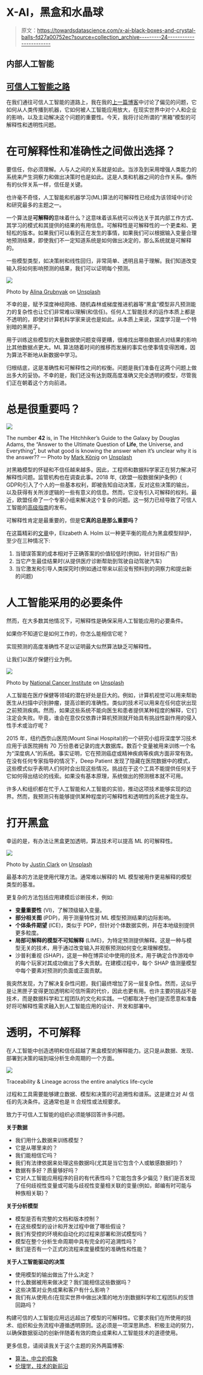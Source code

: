 # X-AI，黑盒和水晶球

> 原文：<https://towardsdatascience.com/x-ai-black-boxes-and-crystal-balls-fd27a00752ec?source=collection_archive---------24----------------------->

## 内部人工智能

## [可信人工智能之路](http://go.sas.com/9bnhdb)

在我们通往可信人工智能的道路上，我在我的[上一篇博客](/algorithms-the-illusion-of-neutrality-8438f9ca8471?source=friends_link&sk=7a6c8948fb22dd92db75218baf6e4ac6)中讨论了偏见的问题，它如何从人类传播到机器，它如何被人工智能应用放大，在现实世界中对个人和企业的影响，以及主动解决这个问题的重要性。今天，我将讨论所谓的“黑箱”模型的可解释性和透明性问题。

# 在可解释性和准确性之间做出选择？

要信任，你必须理解。人与人之间的关系就是如此。当涉及到采用增强人类能力的系统来产生洞察力和做出决策时也是如此。这是人类和机器之间的合作关系。像所有的伙伴关系一样，信任是关键。

也许毫不奇怪，人工智能和机器学习(ML)算法的可解释性已经成为该领域中讨论和研究最多的主题之一。

一个算法是**可解释的**意味着什么？这意味着该系统可以传达关于其内部工作方式、其学习的模式和其提供的结果的有用信息。可解释性是可解释性的一个更柔和、更轻松的版本。如果我们可以看到正在发生的事情，如果我们可以根据输入变量合理地预测结果，即使我们不一定知道系统是如何做出决定的，那么系统就是可解释的。

一些模型类型，如决策树和线性回归，非常简单、透明且易于理解。我们知道改变输入将如何影响预测的结果，我们可以证明每个预测。

![](img/227120660107a0812930c68b7b5d4c3b.png)

Photo by [Alina Grubnyak](https://unsplash.com/@alinnnaaaa?utm_source=medium&utm_medium=referral) on [Unsplash](https://unsplash.com?utm_source=medium&utm_medium=referral)

不幸的是，赋予深度神经网络、随机森林或梯度推进机器等“黑盒”模型非凡预测能力的复杂性也让它们非常难以理解(和信任)。任何人工智能技术的运作本质上都是不透明的，即使对计算机科学家来说也是如此。从本质上来说，深度学习是一个特别暗的黑匣子。

用于训练这些模型的大量数据使问题变得更糟，很难找出哪些数据点对结果的影响比其他数据点更大。ML 算法随着时间的推移而发展的事实也使事情变得困难，因为算法不断地从新数据中学习。

归根结底，这是准确性和可解释性之间的权衡。问题是我们准备在这两个问题上做出多大的妥协。不幸的是，我们还没有达到既高度准确又完全透明的模型，尽管我们正在朝着这个方向前进。

# 总是很重要吗？

![](img/ba175d4a2bc44bb1bfd045c33eb87f27.png)

The number **42** is, in The Hitchhiker’s Guide to the Galaxy by Douglas Adams, the “Answer to the Ultimate Question of **Life**, the Universe, and Everything”, but what good is knowing the answer when it’s unclear why it is the answer?? — Photo by [Mark König](https://unsplash.com/@markkoenig?utm_source=medium&utm_medium=referral) on [Unsplash](https://unsplash.com?utm_source=medium&utm_medium=referral)

对黑箱模型的怀疑和不信任越来越多。因此，工程师和数据科学家正在努力解决可解释性问题。监管机构也在调查此事。2018 年,《欧盟一般数据保护条例》( GDPR)引入了个人的一些基本权利，即被告知自动决策，反对这些决策的输出，以及获得有关所涉逻辑的一些有意义的信息。然而，它没有引入可解释的权利。最近，欧盟任命了一个专家小组来解决这个复杂的问题。这一努力已经导致了可信人工智能的[高级指南](https://ec.europa.eu/futurium/en/ai-alliance-consultation/guidelines#Top)的发布。

可解释性肯定是最重要的，但是**它真的总是那么重要吗？**

在这篇精彩的[文章](https://science.sciencemag.org/content/364/6435/26)中，Elizabeth A. Holm 以一种更平衡的观点为黑盒模型辩护，至少在三种情况下:

1.  当错误答案的成本相对于正确答案的价值较低时(例如，针对目标广告)
2.  当它产生最佳结果时(从提供医疗诊断帮助到驾驶自动驾驶汽车)
3.  当它激发和引导人类探究时(例如通过带来以前没有预料到的洞察力和提出新的问题)

# 人工智能采用的必要条件

然而，在大多数其他情况下，可解释性是确保采用人工智能应用的必要条件。

如果你不知道它是如何工作的，你怎么能相信它呢？

实现预测的高度准确性不足以证明最大似然算法缺乏可解释性。

让我们以医疗保健行业为例。

![](img/05662d1cd8955bbdfed031a8bbf95be3.png)

Photo by [National Cancer Institute](https://unsplash.com/@nci?utm_source=medium&utm_medium=referral) on [Unsplash](https://unsplash.com?utm_source=medium&utm_medium=referral)

人工智能在医疗保健等领域的潜在好处是巨大的。例如，计算机视觉可以用来帮助医生从扫描中识别肿瘤，提高诊断的准确性。类似的技术可以用来在任何症状出现之前预测疾病。然而，如果这些系统不能向医生和患者提供某种程度的解释，它们注定会失败。毕竟，谁会在意仅仅依靠计算机预测就开始具有挑战性副作用的侵入性手术或治疗呢？

2015 年，纽约西奈山医院(Mount Sinai Hospital)的一个研究小组将深度学习技术应用于该医院拥有 70 万份患者记录的庞大数据库。数百个变量被用来训练一个名为“深度病人”的系统。事实证明，它在预测癌症或精神疾病等疾病方面非常有效。在没有任何专家指导的情况下，Deep Patient 发现了隐藏在医院数据中的模式，这些模式似乎表明人们何时会出现这些情况。挑战在于这个工具不能提供任何关于它如何得出结论的线索。如果没有基本原理，系统做出的预测根本就不可用。

许多人和组织都在忙于人工智能和人工智能的实验，推动这项技术能够实现的边界。然而，我预测只有能够提供某种程度的可解释性和透明性的系统才能生存。

# 打开黑盒

幸运的是，有办法让黑盒更加透明，算法技术可以提高 ML 的可解释性。

![](img/7e85b8ffed57c1e456ee84e8d3fd6615.png)

Photo by [Justin Clark](https://unsplash.com/@imjustintime?utm_source=medium&utm_medium=referral) on [Unsplash](https://unsplash.com?utm_source=medium&utm_medium=referral)

最基本的方法是使用代理方法。通常难以解释的 ML 模型被用作更易解释的模型类型的基准。

更复杂的方法包括应用建模后诊断技术，例如:

*   **变量重要性** (VI)，了解顶级输入变量。
*   **部分相关图** (PDP)，用于测量特性对 ML 模型预测结果的边际影响。
*   **个体条件期望** (ICE)，类似于 PDP，但针对个体数据实例，并在本地级别提供更多粒度。
*   **局部可解释的模型不可知解释** (LIME)，为特定预测提供解释。这是一种与模型无关的技术，用于通过改变输入并观察预测如何变化来理解模型。
*   沙普利重视 (SHAP)，这是一种在博弈论中使用的技术，用于确定合作游戏中的每个玩家对其成功做出了多大贡献。在建模过程中，每个 SHAP 值测量模型中每个要素对预测的负面或正面贡献。

我突然发现，为了解决复杂性问题，我们最终增加了另一层复杂性。然而，这似乎是让黑匣子变得更加透明和可信所需的代价，因此也更有用。也许主要的挑战不是技术，而是数据科学和工程团队的文化和实践。一切都取决于他们是否愿意和准备好将可解释性需求融入到人工智能应用的设计、开发和部署中。

# 透明，不可解释

在人工智能中创造透明和信任超越了黑盒模型的解释能力。这只是从数据、发现、部署到决策的端到端分析生命周期的一个方面。

![](img/6ac4e6765422de194125edb8ea060664.png)

Traceability & Lineage across the entire analytics life-cycle

过程和工具需要能够建立数据、模型和决策的可追溯性和谱系。这是建立对 AI 信任的先决条件。这通常也是 It 合规性或法规要求。

致力于可信人工智能的组织必须能够回答许多问题。

**关于数据**

*   我们用什么数据来训练模型？
*   它是从哪里来的？
*   我们能相信它吗？
*   我们有法律依据来处理这些数据吗(尤其是当它包含个人或敏感数据时)？
*   数据有多好？质量够好吗？
*   它对人工智能应用程序的目的有代表性吗？它能包含多少偏见？我们是否发现了任何歧视性变量或可能与歧视性变量相关联的变量(例如，邮编有时可能与种族相关联)？

**关于分析模型**

*   模型是否有完整的文档和版本控制？
*   在这些模型的设计和开发过程中做了哪些假设？
*   我们有受控的环境和自动化的过程来部署和测试模型吗？
*   模型在整个分析生命周期中具有完全的可追溯性吗？
*   我们是否有一个正式的流程来度量模型的准确性和性能？

**关于人工智能驱动的决策**

*   使用模型的输出做出了什么决定？
*   什么数据被用来做决定？我们能相信这些数据吗？
*   这些决策对业务成果和客户有什么影响？
*   我们有从使用点(在现实世界中做出决策的地方)到数据科学和工程团队的反馈回路吗？

构建可信的人工智能应用远远超出了模型的可解释性。它要求我们在所使用的技术、组织和业务流程中遵循透明原则。这必须是一项深思熟虑、积极主动的努力，以确保数据驱动的创新伴随着有效的商业成果和人工智能技术的道德使用。

更多信息，请阅读我关于这个主题的另外两篇博客:

*   [算法，中立的假象](/algorithms-the-illusion-of-neutrality-8438f9ca8471?source=friends_link&sk=7a6c8948fb22dd92db75218baf6e4ac6)
*   [伦理学，技术的新前沿](/ethics-the-new-frontier-of-technology-815454f0d158?source=friends_link&sk=f659b80ca31c9694abab235664b0c935)